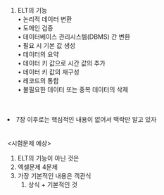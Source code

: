 1. ELT의 기능<br>
• 논리적 데이터 변환<br>
• 도메인 검증<br>
• 데이터베이스 관리시스템(DBMS) 간 변환<br>
• 필요 시 기본 값 생성<br>
• 데이터의 요약<br>
• 데이터 키 값으로 시간 값의 추가<br>
• 데이터 키 값의 재구성<br>
• 레코드의 통합<br>
• 불필요한 데이터 또는 중복 데이터의 삭제<br>

<br>
<br

* 7장 이후로는 핵심적인 내용이 없어서 맥락만 알고 있자<br>
<br>
<br

<시험문제 예상>
1. ELT의 기능이 아닌 것은<br>
2. 엑셀문제 4문제
3. 가장 기본적인 내용은 객관식
   1. 상식 + 기본적인 것
